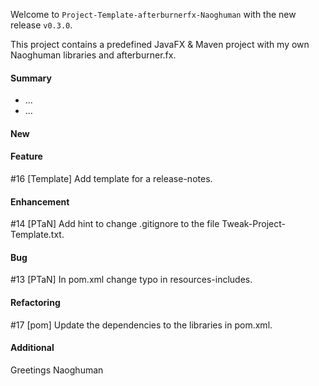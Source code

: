 Welcome to `Project-Template-afterburnerfx-Naoghuman` with the new release `v0.3.0`.

This project contains a predefined JavaFX & Maven project with my own Naoghuman 
libraries and afterburner.fx.



#### Summary
* ...
* ...



#### New



#### Feature
#16 [Template] Add template for a release-notes.



#### Enhancement
#14 [PTaN] Add hint to change .gitignore to the file Tweak-Project-Template.txt.



#### Bug
#13 [PTaN] In pom.xml change typo in resources-includes.



#### Refactoring
#17 [pom] Update the dependencies to the libraries in pom.xml.



#### Additional



Greetings
Naoghuman



[//]: # (Issues which will be integrated in this release)



[//]: # (Links)

